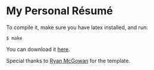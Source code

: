 # My Personal Résumé

To compile it, make sure you have latex installed, and run:

	$ make

You can download it [here](http://www.aclander.com/nathan_aclander_resume.pdf).

Special thanks to [Ryan McGowan](https://github.com/RyanMcG/personal-resume) for the template.
